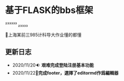 # 基于FLASK的bbs框架
²³³³³³   ₂₃₃₃₃

🎃上海某前三985计科导大作业懂的都懂



## 更新日志

+ 2020/11/20🔉 **艰难完成登陆注册基本功能**
+ 2020/11/22🧨**完成footer，選擇了editormd作爲編輯器**
